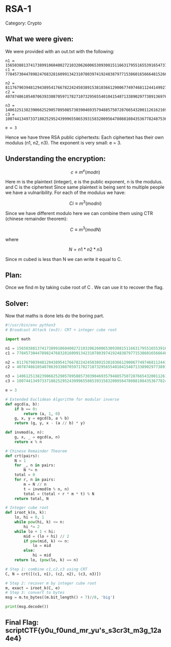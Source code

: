 # RSA-1
Category: Crypto
## What we were given:
We were provided with an out.txt with the following:
```text
n1 = 156503881374173899106040027210320626006530930815116631795516553916547375688556673985142242828597628615920973708595994675661662789752600109906259326160805121029243681236938272723595463141696217880136400102526509149966767717309801293569923237158596968679754520209177602882862180528522927242280121868961697240587
c1 = 77845730447898247683281609913423107803974192483879771538601656664815266655476695261695401337124553851404038028413156487834500306455909128563474382527072827288203275942719998719612346322196694263967769165807133288612193509523277795556658877046100866328789163922952483990512216199556692553605487824176112568965

n2 = 81176790394812943895417667822424503891538103661290067749746811244149927293880771403600643202454602366489650358459283710738177024118857784526124643798095463427793912529729517724613501628957072457149015941596656959113353794192041220905793823162933257702459236541137457227898063370534472564804125139395000655909
c2 = 40787486105407063933087059717827107329565540104154871338902977389136976706405321232356479461501507502072366720712449240185342528262578445532244098369654742284814175079411915848114327880144883620517336793165329893295685773515696260299308407612535992098605156822281687718904414533480149775329948085800726089284

n3 = 140612513823906625290578950857303904693579488575072876654320011261621692347864140784716666929156719735696270348892475443744858844360080415632704363751274666498790051438616664967359811895773995052063222050631573888071188619609300034534118393135291537302821893141204544943440866238800133993600817014789308510399
c3 = 100744134973371882529524399965586539315832009564780881084353677824875367744381226140488591354751113977457961062275480984708865578896869353244823264759044617432862876208706282555040444253921290103354489356742706959370396360754029015494871561563778937571686573716714202098622688982817598258563381656498389039630

e = 3
```
Hence we have three RSA public ciphertexts:
Each ciphertext has their own modulus (n1, n2, n3).
The exponent is very small: e = 3.

## Understanding the encryption:
```math
c ≡ m^e (mod n)
```
Here m is the plaintext (integer), e is the public exponent, n is the modulus. and C is the ciphertext
Since same plaintext is being sent to multiple people we have a vulnaribility.
For each of the modulus we have:
```math
Ci  ≡  m^3 (mod ni)
```
Since we have different modulo here we can combine them using CTR (chinese remainder theorem):
```math
C ≡  m^3 (mod N)
```
where
```math
N = n1*n2*n3
```
Since m cubed is less than N we can write it equal to C.

## Plan:
Once we find m by taking cube root of C . We can use it to recover the flag.
## Solver:
Now that maths is done lets do the boring part.
```python
#!/usr/bin/env python3
# Broadcast Attack (e=3): CRT + integer cube root

import math

n1 = 156503881374173899106040027210320626006530930815116631795516553916547375688556673985142242828597628615920973708595994675661662789752600109906259326160805121029243681236938272723595463141696217880136400102526509149966767717309801293569923237158596968679754520209177602882862180528522927242280121868961697240587
c1 = 77845730447898247683281609913423107803974192483879771538601656664815266655476695261695401337124553851404038028413156487834500306455909128563474382527072827288203275942719998719612346322196694263967769165807133288612193509523277795556658877046100866328789163922952483990512216199556692553605487824176112568965

n2 = 81176790394812943895417667822424503891538103661290067749746811244149927293880771403600643202454602366489650358459283710738177024118857784526124643798095463427793912529729517724613501628957072457149015941596656959113353794192041220905793823162933257702459236541137457227898063370534472564804125139395000655909
c2 = 40787486105407063933087059717827107329565540104154871338902977389136976706405321232356479461501507502072366720712449240185342528262578445532244098369654742284814175079411915848114327880144883620517336793165329893295685773515696260299308407612535992098605156822281687718904414533480149775329948085800726089284

n3 = 140612513823906625290578950857303904693579488575072876654320011261621692347864140784716666929156719735696270348892475443744858844360080415632704363751274666498790051438616664967359811895773995052063222050631573888071188619609300034534118393135291537302821893141204544943440866238800133993600817014789308510399
c3 = 100744134973371882529524399965586539315832009564780881084353677824875367744381226140488591354751113977457961062275480984708865578896869353244823264759044617432862876208706282555040444253921290103354489356742706959370396360754029015494871561563778937571686573716714202098622688982817598258563381656498389039630

e = 3

# Extended Euclidean Algorithm for modular inverse
def egcd(a, b):
    if b == 0:
        return (a, 1, 0)
    g, x, y = egcd(b, a % b)
    return (g, y, x - (a // b) * y)

def invmod(a, n):
    g, x, _ = egcd(a, n)
    return x % n

# Chinese Remainder Theorem
def crt(pairs):
    N = 1
    for _, n in pairs:
        N *= n
    total = 0
    for r, n in pairs:
        m = N // n
        t = invmod(m % n, n)
        total = (total + r * m * t) % N
    return total, N

# Integer cube root
def iroot_k(n, k):
    lo, hi = 0, 1
    while pow(hi, k) <= n:
        hi *= 2
    while lo + 1 < hi:
        mid = (lo + hi) // 2
        if pow(mid, k) <= n:
            lo = mid
        else:
            hi = mid
    return lo, (pow(lo, k) == n)

# Step 1: combine c1,c2,c3 using CRT
C, N = crt([(c1, n1), (c2, n2), (c3, n3)])

# Step 2: recover m by integer cube root
m, exact = iroot_k(C, e)
# Step 3: convert to bytes
msg = m.to_bytes((m.bit_length() + 7)//8, 'big')

print(msg.decode())

```
## Final Flag: scriptCTF{y0u_f0und_mr_yu's_s3cr3t_m3g_12a4e4}

